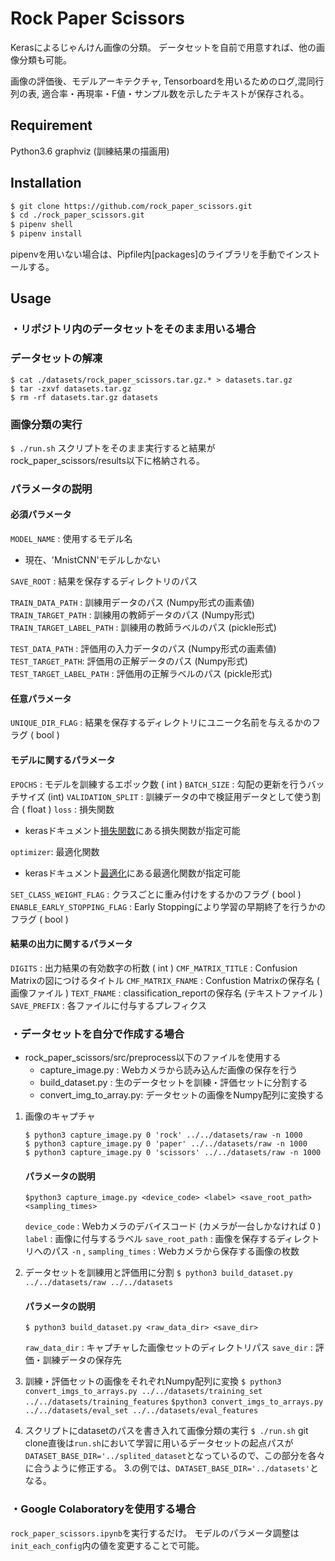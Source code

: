 ﻿# Rock Paper Scissors

Kerasによるじゃんけん画像の分類。
データセットを自前で用意すれば、他の画像分類も可能。

画像の評価後、モデルアーキテクチャ, Tensorboardを用いるためのログ,混同行列の表, 適合率・再現率・F値・サンプル数を示したテキストが保存される。

## Requirement
Python3.6
graphviz (訓練結果の描画用)

## Installation
```bash
$ git clone https://github.com/rock_paper_scissors.git
$ cd ./rock_paper_scissors.git
$ pipenv shell
$ pipenv install
```
pipenvを用いない場合は、Pipfile内[packages]のライブラリを手動でインストールする。

## Usage 
### ・リポジトリ内のデータセットをそのまま用いる場合
### データセットの解凍
    $ cat ./datasets/rock_paper_scissors.tar.gz.* > datasets.tar.gz
    $ tar -zxvf datasets.tar.gz
    $ rm -rf datasets.tar.gz datasets
    
### 画像分類の実行	
```$ ./run.sh```
スクリプトをそのまま実行すると結果がrock_paper_scissors/results以下に格納される。


### パラメータの説明
#### 必須パラメータ
```MODEL_NAME``` : 使用するモデル名
 - 現在、'MnistCNN'モデルしかない
 
```SAVE_ROOT``` : 結果を保存するディレクトリのパス

```TRAIN_DATA_PATH``` : 訓練用データのパス (Numpy形式の画素値)
```TRAIN_TARGET_PATH``` : 訓練用の教師データのパス (Numpy形式)
```TRAIN_TARGET_LABEL_PATH``` : 訓練用の教師ラベルのパス (pickle形式)

```TEST_DATA_PATH``` : 評価用の入力データのパス (Numpy形式の画素値)
```TEST_TARGET_PATH```: 評価用の正解データのパス (Numpy形式)
```TEST_TARGET_LABEL_PATH``` : 評価用の正解ラベルのパス (pickle形式)
#### 任意パラメータ
```UNIQUE_DIR_FLAG``` : 結果を保存するディレクトリにユニーク名前を与えるかのフラグ ( bool )

#### モデルに関するパラメータ
```EPOCHS``` : モデルを訓練するエポック数 ( int )
```BATCH_SIZE``` : 勾配の更新を行うバッチサイズ (int)
```VALIDATION_SPLIT``` :    訓練データの中で検証用データとして使う割合 ( float )
```loss``` : 損失関数
- kerasドキュメント[損失関数](https://keras.io/ja/losses/)にある損失関数が指定可能

```optimizer```: 最適化関数
- kerasドキュメント[最適化](https://keras.io/ja/optimizers/)にある最適化関数が指定可能

```SET_CLASS_WEIGHT_FLAG``` : クラスごとに重み付けをするかのフラグ ( bool )
```ENABLE_EARLY_STOPPING_FLAG``` : Early Stoppingにより学習の早期終了を行うかのフラグ ( bool )

#### 結果の出力に関するパラメータ
```DIGITS``` : 出力結果の有効数字の桁数 ( int )
```CMF_MATRIX_TITLE``` : Confusion Matrixの図につけるタイトル
```CMF_MATRIX_FNAME``` : Confustion Matrixの保存名 ( 画像ファイル )
```TEXT_FNAME``` : classification_reportの保存名 (テキストファイル )
```SAVE_PREFIX``` : 各ファイルに付与するプレフィクス

### ・データセットを自分で作成する場合
- rock_paper_scissors/src/preprocess以下のファイルを使用する
	- capture_image.py : Webカメラから読み込んだ画像の保存を行う
	- build_dataset.py : 生のデータセットを訓練・評価セットに分割する
	- convert_img_to_array.py: データセットの画像をNumpy配列に変換する

1. 画像のキャプチャ
	```
	$ python3 capture_image.py 0 'rock' ../../datasets/raw -n 1000
	$ python3 capture_image.py 0 'paper' ../../datasets/raw -n 1000
	$ python3 capture_image.py 0 'scissors' ../../datasets/raw -n 1000
	```
	#### パラメータの説明
	```$python3 capture_image.py <device_code> <label> <save_root_path> <sampling_times>```
	
	```device_code``` : Webカメラのデバイスコード (カメラが一台しかなければ 0 )
	```label``` : 画像に付与するラベル
	```save_root_path``` :  画像を保存するディレクトリへのパス
	```-n``` , ```sampling_times``` : Webカメラから保存する画像の枚数
	

2. データセットを訓練用と評価用に分割
	```$ python3 build_dataset.py ../../datasets/raw ../../datasets```
	#### パラメータの説明
	``` $ python3 build_dataset.py <raw_data_dir> <save_dir> ```

	```raw_data_dir``` : キャプチャした画像セットのディレクトリパス
	```save_dir``` : 評価・訓練データの保存先

3. 訓練・評価セットの画像をそれぞれNumpy配列に変換
	```$ python3 convert_imgs_to_arrays.py ../../datasets/training_set ../../datasets/training_features```
	```$python3 convert_imgs_to_arrays.py ../../datasets/eval_set ../../datasets/eval_features```

4. スクリプトにdatasetのパスを書き入れて画像分類の実行
```$ ./run.sh```
git clone直後は```run.sh```において学習に用いるデータセットの起点パスが```DATASET_BASE_DIR='../splited_dataset```となっているので、この部分を各々に合うように修正する。
3.の例では、```DATASET_BASE_DIR='../datasets'```となる。

### ・Google Colaboratoryを使用する場合
```rock_paper_scissors.ipynb```を実行するだけ。
モデルのパラメータ調整は```init_each_config```内の値を変更することで可能。
